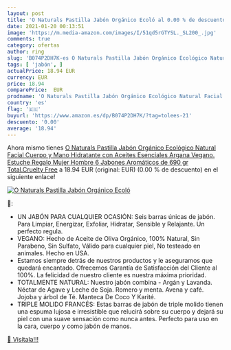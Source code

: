 ```yaml
---
layout: post
title: 'O Naturals Pastilla Jabón Orgánico Ecoló al 0.00 % de descuento'
date: 2021-01-20 00:13:51
image: 'https://m.media-amazon.com/images/I/51qd5rGTYSL._SL200_.jpg'
comments: true
category: ofertas
author: ring
slug: 'B074P2DH7K-es O Naturals Pastilla Jabón Orgánico Ecológico Natural...'
tags: [ 'jabón', ]
actualPrice: 18.94 EUR
currency: EUR
price: 18.94
comparePrice:  EUR
prodname: 'O Naturals Pastilla Jabón Orgánico Ecológico Natural Facial Cuerpo y Mano Hidratante con Aceites Esenciales Argana Vegano. Estuche Regalo Mujer Hombre 6 Jabones Aromáticos de 690 gr Total.Cruelty Free'
country: 'es'
flag: '🇪🇸'
buyurl: 'https://www.amazon.es/dp/B074P2DH7K/?tag=tolees-21'
descuento: '0.00'
average: '18.94'
---
```


Ahora mismo tienes [O Naturals Pastilla Jabón Orgánico Ecológico Natural Facial Cuerpo y Mano Hidratante con Aceites Esenciales Argana Vegano. Estuche Regalo Mujer Hombre 6 Jabones Aromáticos de 690 gr Total.Cruelty Free](https://www.amazon.es/dp/B074P2DH7K/?tag=tolees-21) a 18.94 EUR (original:  EUR) (0.00 %  de descuento) en el siguiente enlace!

[![O Naturals Pastilla Jabón Orgánico Ecoló](https://m.media-amazon.com/images/I/51qd5rGTYSL._SL200_.jpg)](https://www.amazon.es/dp/B074P2DH7K/?tag=tolees-21)

🔎:

- UN JABÓN PARA CUALQUIER OCASIÓN: Seis barras únicas de jabón. Para Limpiar, Energizar, Exfoliar, Hidratar, Sensible y Relajante. Un perfecto regula.
- VEGANO: Hecho de Aceite de Oliva Orgánico, 100% Natural, Sin Parabeno, Sin Sulfato, Válido para cualquier piel, No testeado en animales. Hecho en USA.
- Estamos siempre detrás de nuestros productos y le aseguramos que quedará encantado. Ofrecemos Garantía de Satisfacción del Cliente al 100%. La felicidad de nuestro cliente es nuestra máxima prioridad.
- TOTALMENTE NATURAL: Nuestro jabón combina - Argán y Lavanda. Néctar de Agave y Leche de Soja. Romero y menta. Avena y café. Jojoba y árbol de Té. Manteca De Coco Y Karité.
- TRIPLE MOLIDO FRANCÉS: Estas barras de jabón de triple molido tienen una espuma lujosa e irresistible que relucirá sobre su cuerpo y dejará su piel con una suave sensación como nunca antes. Perfecto para uso en la cara, cuerpo y como jabón de manos.

[🛒 Visítala!!!](https://www.amazon.es/dp/B074P2DH7K/?tag=tolees-21)
